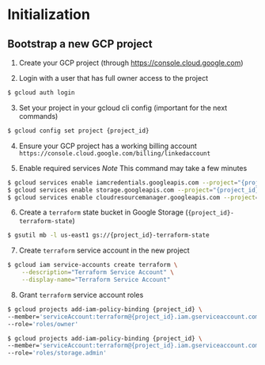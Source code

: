 # Initialization

## Bootstrap a new GCP project

1. Create your GCP project (through https://console.cloud.google.com)

2. Login with a user that has full owner access to the project

```sh
$ gcloud auth login
```

3. Set your project in your gcloud cli config (important for the next commands)

```sh
$ gcloud config set project {project_id}
```

4. Ensure your GCP project has a working billing account `https://console.cloud.google.com/billing/linkedaccount`

5. Enable required services
   _Note_ This command may take a few minutes

```sh
$ gcloud services enable iamcredentials.googleapis.com --project="{project_id}"
$ gcloud services enable storage.googleapis.com --project="{project_id}"
$ gcloud services enable cloudresourcemanager.googleapis.com --project="{project_id}"
```

6. Create a `terraform` state bucket in Google Storage (`{project_id}-terraform-state`)

```sh
$ gsutil mb -l us-east1 gs://{project_id}-terraform-state
```

7. Create `terraform` service account in the new project

```sh
$ gcloud iam service-accounts create terraform \
    --description="Terraform Service Account" \
    --display-name="Terraform Service Account"
```

8. Grant `terraform` service account roles

```sh
$ gcloud projects add-iam-policy-binding {project_id} \
--member='serviceAccount:terraform@{project_id}.iam.gserviceaccount.com' \
--role='roles/owner'

$ gcloud projects add-iam-policy-binding {project_id} \
--member='serviceAccount:terraform@{project_id}.iam.gserviceaccount.com' \
--role='roles/storage.admin'
```
